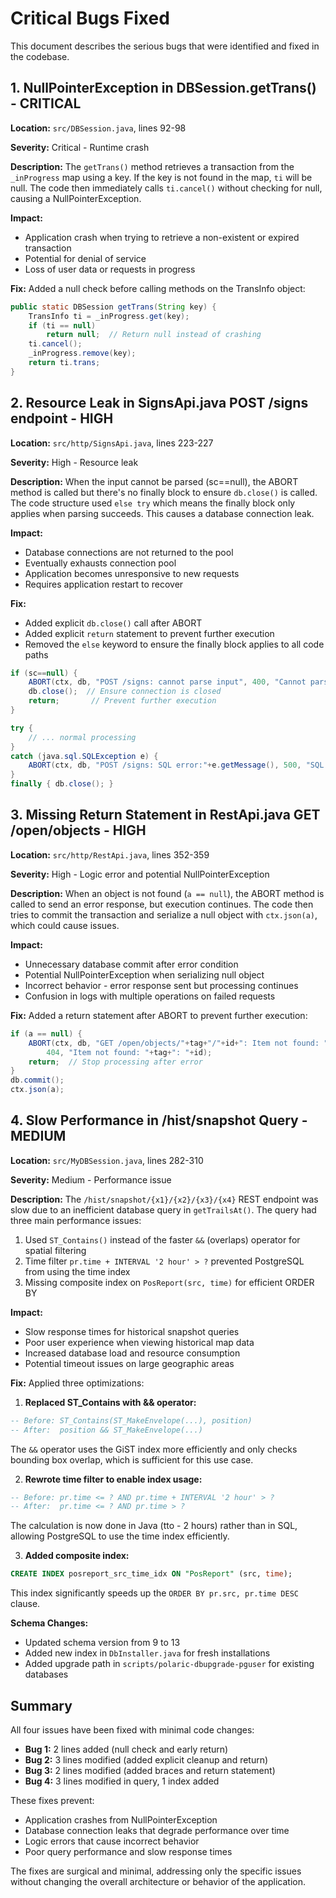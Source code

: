 # Critical Bugs Fixed

This document describes the serious bugs that were identified and fixed in the codebase.

## 1. NullPointerException in DBSession.getTrans() - CRITICAL

**Location:** `src/DBSession.java`, lines 92-98

**Severity:** Critical - Runtime crash

**Description:**
The `getTrans()` method retrieves a transaction from the `_inProgress` map using a key. If the key is not found in the map, `ti` will be null. The code then immediately calls `ti.cancel()` without checking for null, causing a NullPointerException.

**Impact:**
- Application crash when trying to retrieve a non-existent or expired transaction
- Potential for denial of service
- Loss of user data or requests in progress

**Fix:**
Added a null check before calling methods on the TransInfo object:
```java
public static DBSession getTrans(String key) {
    TransInfo ti = _inProgress.get(key);
    if (ti == null)
        return null;  // Return null instead of crashing
    ti.cancel();
    _inProgress.remove(key);
    return ti.trans;
}
```

## 2. Resource Leak in SignsApi.java POST /signs endpoint - HIGH

**Location:** `src/http/SignsApi.java`, lines 223-227

**Severity:** High - Resource leak

**Description:**
When the input cannot be parsed (sc==null), the ABORT method is called but there's no finally block to ensure `db.close()` is called. The code structure used `else try` which means the finally block only applies when parsing succeeds. This causes a database connection leak.

**Impact:**
- Database connections are not returned to the pool
- Eventually exhausts connection pool
- Application becomes unresponsive to new requests
- Requires application restart to recover

**Fix:**
- Added explicit `db.close()` call after ABORT
- Added explicit `return` statement to prevent further execution
- Removed the `else` keyword to ensure the finally block applies to all code paths

```java
if (sc==null) {
    ABORT(ctx, db, "POST /signs: cannot parse input", 400, "Cannot parse input");
    db.close();  // Ensure connection is closed
    return;       // Prevent further execution
}

try {
    // ... normal processing
}
catch (java.sql.SQLException e) {
    ABORT(ctx, db, "POST /signs: SQL error:"+e.getMessage(), 500, "SQL error: "+e.getMessage());
}
finally { db.close(); }
```

## 3. Missing Return Statement in RestApi.java GET /open/objects - HIGH

**Location:** `src/http/RestApi.java`, lines 352-359

**Severity:** High - Logic error and potential NullPointerException

**Description:**
When an object is not found (`a == null`), the ABORT method is called to send an error response, but execution continues. The code then tries to commit the transaction and serialize a null object with `ctx.json(a)`, which could cause issues.

**Impact:**
- Unnecessary database commit after error condition
- Potential NullPointerException when serializing null object
- Incorrect behavior - error response sent but processing continues
- Confusion in logs with multiple operations on failed requests

**Fix:**
Added a return statement after ABORT to prevent further execution:

```java
if (a == null) {
    ABORT(ctx, db, "GET /open/objects/"+tag+"/"+id+": Item not found: ",
        404, "Item not found: "+tag+": "+id);
    return;  // Stop processing after error
}
db.commit();
ctx.json(a);
```

## 4. Slow Performance in /hist/snapshot Query - MEDIUM

**Location:** `src/MyDBSession.java`, lines 282-310

**Severity:** Medium - Performance issue

**Description:**
The `/hist/snapshot/{x1}/{x2}/{x3}/{x4}` REST endpoint was slow due to an inefficient database query in `getTrailsAt()`. The query had three main performance issues:

1. Used `ST_Contains()` instead of the faster `&&` (overlaps) operator for spatial filtering
2. Time filter `pr.time + INTERVAL '2 hour' > ?` prevented PostgreSQL from using the time index
3. Missing composite index on `PosReport(src, time)` for efficient ORDER BY

**Impact:**
- Slow response times for historical snapshot queries
- Poor user experience when viewing historical map data
- Increased database load and resource consumption
- Potential timeout issues on large geographic areas

**Fix:**
Applied three optimizations:

1. **Replaced ST_Contains with && operator:**
```sql
-- Before: ST_Contains(ST_MakeEnvelope(...), position)
-- After:  position && ST_MakeEnvelope(...)
```
The `&&` operator uses the GiST index more efficiently and only checks bounding box overlap, which is sufficient for this use case.

2. **Rewrote time filter to enable index usage:**
```sql
-- Before: pr.time <= ? AND pr.time + INTERVAL '2 hour' > ?
-- After:  pr.time <= ? AND pr.time > ?
```
The calculation is now done in Java (tto - 2 hours) rather than in SQL, allowing PostgreSQL to use the time index efficiently.

3. **Added composite index:**
```sql
CREATE INDEX posreport_src_time_idx ON "PosReport" (src, time);
```
This index significantly speeds up the `ORDER BY pr.src, pr.time DESC` clause.

**Schema Changes:**
- Updated schema version from 9 to 13
- Added new index in `DbInstaller.java` for fresh installations
- Added upgrade path in `scripts/polaric-dbupgrade-pguser` for existing databases

## Summary

All four issues have been fixed with minimal code changes:
- **Bug 1:** 2 lines added (null check and early return)
- **Bug 2:** 3 lines modified (added explicit cleanup and return)
- **Bug 3:** 2 lines modified (added braces and return statement)
- **Bug 4:** 3 lines modified in query, 1 index added

These fixes prevent:
- Application crashes from NullPointerException
- Database connection leaks that degrade performance over time
- Logic errors that cause incorrect behavior
- Poor query performance and slow response times

The fixes are surgical and minimal, addressing only the specific issues without changing the overall architecture or behavior of the application.
